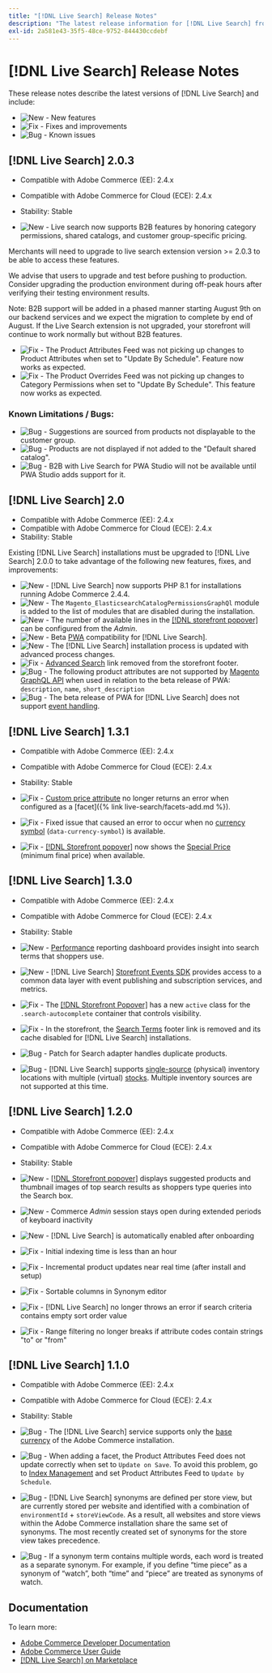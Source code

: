 ```yaml
---
title: "[!DNL Live Search] Release Notes"
description: "The latest release information for [!DNL Live Search] from Adobe Commerce."
exl-id: 2a581e43-35f5-48ce-9752-844430ccdebf
---
```

# [!DNL Live Search] Release Notes

These release notes describe the latest versions of [!DNL Live Search] and include:

* ![New](../assets/new.svg) - New features
* ![Fix](../assets/fix.svg) - Fixes and improvements
* ![Bug](../assets/bug.svg) - Known issues

## [!DNL Live Search] 2.0.3

* Compatible with Adobe Commerce (EE): 2.4.x
* Compatible with Adobe Commerce for Cloud (ECE): 2.4.x
* Stability: Stable

* ![New](../assets/new.svg) - Live search now supports B2B features by honoring category permissions, shared catalogs, and customer group-specific pricing.

Merchants will need to upgrade to live search extension version >= 2.0.3 to be able to access these features.

We advise that users to upgrade and test before pushing to production. Consider upgrading the production environment during off-peak hours after verifying their testing environment results.

Note: B2B support will be added in a phased manner starting August 9th on our backend services and we expect the migration to complete by end of August. If the Live Search extension is not upgraded, your storefront will continue to work normally but without B2B features.

* ![Fix](../assets/fix.svg) - The Product Attributes Feed was not picking up changes to Product Attributes when set to "Update By Schedule". Feature now works as expected.
* ![Fix](../assets/fix.svg) - The Product Overrides Feed was not picking up changes to Category Permissions when set to "Update By Schedule". This feature now works as expected.

### Known Limitations / Bugs:

* ![Bug](../assets/bug.svg) - Suggestions are sourced from products not displayable to the customer group.
* ![Bug](../assets/bug.svg) - Products are not displayed if not added to the "Default shared catalog".
* ![Bug](../assets/bug.svg) - B2B with Live Search for PWA Studio will not be available until PWA Studio adds support for it.

## [!DNL Live Search] 2.0

* Compatible with Adobe Commerce (EE): 2.4.x
* Compatible with Adobe Commerce for Cloud (ECE): 2.4.x
* Stability: Stable

Existing [!DNL Live Search] installations must be upgraded to [!DNL Live Search] 2.0.0 to take advantage of the following new features, fixes, and improvements:

* ![New](../assets/new.svg) - [!DNL Live Search] now supports PHP 8.1 for installations running Adobe Commerce 2.4.4.
* ![New](../assets/new.svg) - The `Magento_ElasticsearchCatalogPermissionsGraphQl` module is added to the list of modules that are disabled during the installation.
* ![New](../assets/new.svg) - The number of available lines in the [[!DNL storefront popover]](quick-tour.md) can be configured from the *Admin*.
* ![New](../assets/new.svg) - Beta [PWA](https://developer.adobe.com/commerce/pwa-studio/) compatibility for [!DNL Live Search].
* ![New](../assets/new.svg) - The [!DNL Live Search] installation process is updated with advanced process changes.
* ![Fix](../assets/fix.svg) - [Advanced Search](https://docs.magento.com/user-guide/catalog/search-advanced.html) link removed from the storefront footer.
* ![Bug](../assets/bug.svg) - The following product attributes are not supported by [Magento GraphQL API](https://devdocs.magento.com/guides/v2.4/graphql) when used in relation to the beta release of PWA: `description`, `name`, `short_description`
* ![Bug](../assets/bug.svg) - The beta release of PWA for [!DNL Live Search] does not support [event handling](https://devdocs.magento.com/shared-services/storefront-events-sdk.html).

## [!DNL Live Search] 1.3.1

* Compatible with Adobe Commerce (EE): 2.4.x
* Compatible with Adobe Commerce for Cloud (ECE): 2.4.x
* Stability: Stable

* ![Fix](../assets/fix.svg) - [Custom price attribute](https://docs.magento.com/user-guide/stores/attributes-input-types.html) no longer returns an error when configured as a [facet]({% link live-search/facets-add.md %}).
* ![Fix](../assets/fix.svg) - Fixed issue that caused an error to occur when no [currency symbol](https://docs.magento.com/user-guide/stores/currency-symbols.html) (`data-currency-symbol`) is available.
* ![Fix](../assets/fix.svg) - [[!DNL Storefront popover]](storefront-popover.md) now shows the [Special Price](https://docs.magento.com/user-guide/catalog/product-price-special.html) (minimum final price) when available.

## [!DNL Live Search] 1.3.0

* Compatible with Adobe Commerce (EE): 2.4.x
* Compatible with Adobe Commerce for Cloud (ECE): 2.4.x
* Stability: Stable

* ![New](../assets/new.svg) - [Performance](performance.md) reporting dashboard provides insight into search terms that shoppers use.
* ![New](../assets/new.svg) - [!DNL Live Search] [Storefront Events SDK](https://devdocs.magento.com/shared-services/storefront-events-sdk.html) provides access to a common data layer with event publishing and subscription services, and metrics.
* ![Fix](../assets/fix.svg) - The [[!DNL Storefront Popover]](https://devdocs.magento.com/live-search/storefront-popover.html) has a new `active` class for the `.search-autocomplete` container that controls visibility.
* ![Fix](../assets/fix.svg) - In the storefront, the [Search Terms](https://docs.magento.com/user-guide/marketing/search-terms-popular.html) footer link is removed and its cache disabled for [!DNL Live Search] installations.
* ![Bug](../assets/bug.svg) - Patch for Search adapter handles duplicate products.
* ![Bug](../assets/bug.svg) - [!DNL Live Search] supports [single-source](https://docs.magento.com/user-guide/catalog/inventory-sources.html) (physical) inventory locations with multiple (virtual) [stocks](https://docs.magento.com/user-guide/catalog/inventory-stock.html). Multiple inventory sources are not supported at this time.

## [!DNL Live Search] 1.2.0

* Compatible with Adobe Commerce (EE): 2.4.x
* Compatible with Adobe Commerce for Cloud (ECE): 2.4.x
* Stability: Stable

* ![New](../assets/new.svg) - [[!DNL Storefront popover]](storefront-popover.md) displays suggested products and thumbnail images of top search results as shoppers type queries into the Search box.
* ![New](../assets/new.svg) - Commerce *Admin* session stays open during extended periods of keyboard inactivity
* ![New](../assets/new.svg) - [!DNL Live Search] is automatically enabled after onboarding
* ![Fix](../assets/fix.svg) - Initial indexing time is less than an hour
* ![Fix](../assets/fix.svg) - Incremental product updates near real time (after install and setup)
* ![Fix](../assets/fix.svg) - Sortable columns in Synonym editor
* ![Fix](../assets/fix.svg) - [!DNL Live Search] no longer throws an error if search criteria contains empty sort order value
* ![Fix](../assets/fix.svg) - Range filtering no longer breaks if attribute codes contain strings "to" or "from"

## [!DNL Live Search] 1.1.0

* Compatible with Adobe Commerce (EE): 2.4.x
* Compatible with Adobe Commerce for Cloud (ECE): 2.4.x
* Stability: Stable

* ![Bug](../assets/bug.svg) - The [!DNL Live Search] service supports only the [base currency](https://docs.magento.com/user-guide/stores/currency-configuration.html) of the Adobe Commerce installation.
* ![Bug](../assets/bug.svg) - When adding a facet, the Product Attributes Feed does not update correctly when set to `Update on Save`. To avoid this problem, go to [Index Management](https://docs.magento.com/user-guide/system/index-management.html) and set Product Attributes Feed to `Update by Schedule`.
* ![Bug](../assets/bug.svg) - [!DNL Live Search] synonyms are defined per store view, but are currently stored per website and identified with a combination of `environmentId` + `storeViewCode`. As a result, all websites and store views within the Adobe Commerce installation share the same set of synonyms. The most recently created set of synonyms for the store view takes precedence.
* ![Bug](../assets/bug.svg) - If a synonym term contains multiple words, each word is treated as a separate synonym. For example, if you define “time piece” as a synonym of “watch”, both “time” and “piece” are treated as synonyms of watch.

## Documentation

To learn more:

* [Adobe Commerce Developer Documentation](https://devdocs.magento.com/)
* [Adobe Commerce User Guide](https://docs.magento.com/user-guide/)
* [[!DNL Live Search] on Marketplace](https://marketplace.magento.com/magento-live-search.html)
